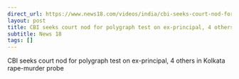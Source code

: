 ```yaml
---
direct_url: https://www.news18.com/videos/india/cbi-seeks-court-nod-for-polygraph-test-on-ex-principal-4-others-in-kolkata-rape-murder-probe-9024384.html
layout: post
title: CBI seeks court nod for polygraph test on ex-principal, 4 others in Kolkata rape-murder probe
subtitle: News 18
tags: []
---
```


CBI seeks court nod for polygraph test on ex-principal, 4 others in Kolkata rape-murder probe
